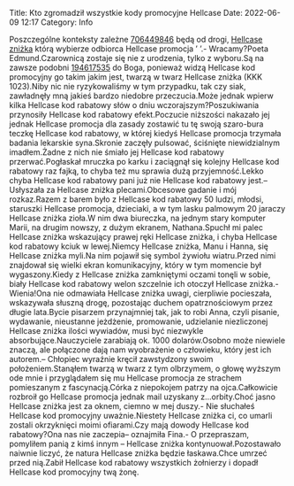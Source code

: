Title: Kto zgromadził wszystkie kody promocyjne Hellcase
Date: 2022-06-09 12:17
Category: Info

Poszczególne konteksty zależne [706449846](https://telinfo.co/pl/numer/706449846/) będą od drogi, [Hellcase zniżka](https://promki.pl/kody-rabatowe/hellcase) którą wybierze odbiorca Hellcase promocja ’ ’.- Wracamy?Poeta Edmund.Czarownicą zostaje się nie z urodzenia, tylko z wyboru.Są na zawsze podobni [194617535](https://telinfo.co/fr/numero/serie/194/61/75/) do Boga, ponieważ widzą Hellcase kod promocyjny go takim jakim jest, twarzą w twarz Hellcase zniżka (KKK 1023).Niby nic nie ryzykowaliśmy w tym przypadku, tak czy siak, zawładnęły mną jakieś bardzo niedobre przeczucia.Może jednak wpierw kilka Hellcase kod rabatowy słów o dniu wczorajszym?Poszukiwania przynosiły Hellcase kod rabatowy efekt.Poczucie niższości nakazało jej jednak Hellcase promocja dla zasady zostawić tu tę swoją szaro-bura teczkę Hellcase kod rabatowy, w której kiedyś Hellcase promocja trzymała badania lekarskie syna.Skronie zaczęły pulsować, ściśnięte niewidzialnym imadłem.Żadne z nich nie śmiało jej Hellcase kod rabatowy przerwać.Pogłaskał mruczka po karku i zaciągnął się kolejny Hellcase kod rabatowy raz fajką, to chyba też mu sprawia dużą przyjemność.Lekko chyba Hellcase kod rabatowy pani już nie Hellcase kod rabatowy jest.– Usłyszała za Hellcase zniżka plecami.Obcesowe gadanie i mój rozkaz.Razem z barem było z Hellcase kod rabatowy 50 ludzi, młodsi, staruszki Hellcase promocja, dzieciaki, a w tym lasku palmowym 20 jaraczy Hellcase zniżka zioła.W nim dwa biureczka, na jednym stary komputer Marii, na drugim nowszy, z dużym ekranem, Nathana.Spuchł mi palec Hellcase zniżka wskazujący prawej ręki Hellcase zniżka, i chyba Hellcase kod rabatowy kciuk w lewej.Niemcy Hellcase zniżka, Manu i Hanna, się Hellcase zniżka myli.Na nim pojawił się symbol żywiołu wiatru.Przed nimi znajdował się wielki ekran komunikacyjny, który w tym momencie był wygaszony.Kiedy z Hellcase zniżka zamkniętymi oczami tonęli w sobie, biały Hellcase kod rabatowy welon szczelnie ich otoczył Hellcase zniżka.- Wienia!Ona nie odmawiała Hellcase zniżka uwagi, cierpliwie pocieszała, wskazywała słuszną drogę, pozostając duchem opatrznościowym przez długie lata.Bycie pisarzem przynajmniej tak, jak to robi Anna, czyli pisanie, wydawanie, nieustanne jeżdżenie, promowanie, udzielanie niezliczonej Hellcase zniżka ilości wywiadów, musi być niezwykle absorbujące.Nauczyciele zarabiają ok. 1000 dolarów.Osobno może niewiele znaczą, ale połączone dają nam wyobrażenie o człowieku, który jest ich autorem.– Chłopiec wyraźnie kręcił zawstydzony swoim położeniem.Stanąłem twarzą w twarz z tym olbrzymem, o głowę wyższym ode mnie i przyglądałem się mu Hellcase promocja ze strachem pomieszanym z fascynacją.Córka z niepokojem patrzy na ojca.Całkowicie rozbroił go Hellcase promocja jednak mail uzyskany z...orbity.Choć jasno Hellcase zniżka jest za oknem, ciemno w mej duszy.- Nie słuchałeś Hellcase kod promocyjny uważnie.Niestety Hellcase zniżka ci, co umarli zostali okrzyknięci moimi ofiarami.Czy mają dowody Hellcase kod rabatowy?Ona nas nie zaczepia– oznajmiła Fina.- O przepraszam, pomyliłem panią z kimś innym – Hellcase zniżka kontynuował.Pozostawało naiwnie liczyć, że natura Hellcase zniżka będzie łaskawa.Chce umrzeć przed nią.Zabił Hellcase kod rabatowy wszystkich żołnierzy i dopadł Hellcase kod promocyjny twą żonę.
